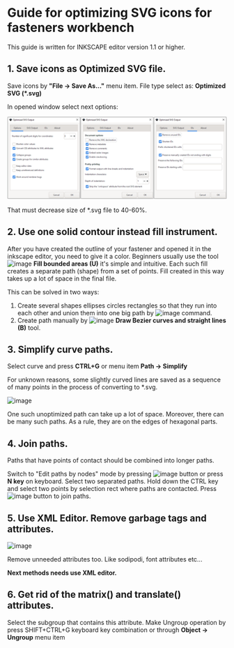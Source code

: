 # Guide for optimizing SVG icons for fasteners workbench

This guide is written for INKSCAPE editor version 1.1 or higher.

## 1. Save icons as Optimized SVG file.

Save icons by **"File → Save As..."** menu item. File type select as: **Optimized SVG (*.svg)**

In opened window select next options:

![image](MEDIA/Icon_optimization_tool_settings.png)

That must decrease size of *.svg file to 40-60%.

## 2. Use one solid contour instead fill instrument.

After you have created the outline of your fastener and opened it in the inkscape editor, you need to give it a color. Beginners usually use the tool ![image](https://user-images.githubusercontent.com/116030160/201363790-a4dbadcd-c4cf-4069-a00d-7e822ee8032d.png)
 **Fill bounded areas (U)** it's simple and intuitive. Each such fill creates a separate path (shape) from a set of points. Fill created in this way takes up a lot of space in the final file.
 
This can be solved in two ways:
1. Create several shapes ellipses circles rectangles so that they run into each other and union them into one big path by ![image](https://user-images.githubusercontent.com/116030160/201366861-35611908-9877-4a91-9900-9ab3843ac1cc.png)
 command.
2. Create path manually by ![image](https://user-images.githubusercontent.com/116030160/201366966-41b78d75-7af4-41f7-9166-b16951fdbea4.png) **Draw Bezier curves and straight lines (B)** tool.

## 3. Simplify curve paths.

Select curve and press **CTRL+G** or menu item **Path → Simplify** 

For unknown reasons, some slightly curved lines are saved as a sequence of many points in the process of converting to *.svg.

![image](https://user-images.githubusercontent.com/116030160/201370657-fca0c9c7-6207-471d-8fa2-8b9b993d5e7c.png)

One such unoptimized path can take up a lot of space. Moreover, there can be many such paths. As a rule, they are on the edges of hexagonal parts.

## 4. Join paths.

Paths that have points of contact should be combined into longer paths.

Switch to "Edit paths by nodes" mode by pressing ![image](https://user-images.githubusercontent.com/116030160/198841313-97c477a8-d142-43ae-813f-de114027b559.png)
 button or press **N key** on keyboard.
Select two separated paths. Hold down the CTRL key and select two points by selection rect where paths are contacted.
Press ![image](https://user-images.githubusercontent.com/116030160/198841498-1a7af5a2-24af-495d-aa65-34f2d0ae18ee.png)
 button to join paths.

## 5. Use XML Editor. Remove garbage tags and attributes.

![image](https://user-images.githubusercontent.com/116030160/198841682-7f796d4b-cdee-4a38-b917-e06648cd89ed.png)

Remove unneeded attributes too. Like sodipodi, font attributes etc...

**Next methods needs use XML editor.**

## 6. Get rid of the matrix() and translate() attributes.

Select the subgroup that contains this attribute.
Make Ungroup operation by press SHIFT+CTRL+G keyboard key combination or through **Object → Ungroup** menu item

